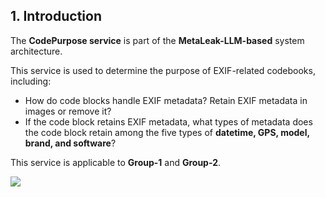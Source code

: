 ## 1. Introduction

The **CodePurpose service** is part of the **MetaLeak-LLM-based** system architecture.

This service is used to determine the purpose of EXIF-related codebooks, including:

- How do code blocks handle EXIF metadata? Retain EXIF metadata in images or remove it?
- If the code block retains EXIF metadata, what types of metadata does the code block retain among the five types of **datetime, GPS, model, brand, and software**?

This service is applicable to **Group-1** and **Group-2**.

<img src="https://github.com/research-mobile-security/REALME/blob/main/(CSS)-code-summarization-service/group-1/group-1-code-purpose/readme-image/metaLeak-ml-overview.png">